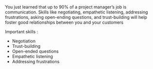 You just learned that up to 90% of a project manager’s job is communication. Skills like negotiating, empathetic listening, addressing frustrations, asking open-ending questions, and trust-building will help foster good relationships between you and your customers

Important skills : 
- Negotiation
- Trust-building
- Open-ended questions
- Empathetic listening
- Addressing frustrations